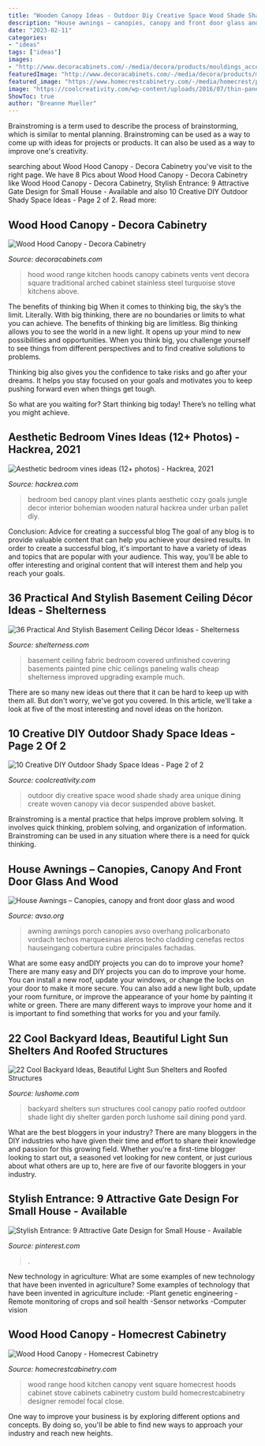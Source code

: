 ```yaml
---
title: "Wooden Canopy Ideas - Outdoor Diy Creative Space Wood Shade Shady Area Unique Dining Create Woven Canopy Via Decor Suspended Above Basket"
description: "House awnings – canopies, canopy and front door glass and wood"
date: "2023-02-11"
categories:
- "ideas"
tags: ["ideas"]
images:
- "http://www.decoracabinets.com/-/media/decora/products/mouldings_accents/wood_hood_canopy.jpg"
featuredImage: "http://www.decoracabinets.com/-/media/decora/products/mouldings_accents/wood_hood_canopy.jpg"
featured_image: "https://www.homecrestcabinetry.com/-/media/homecrest/products/mouldings_accents/homwoodhoodcanopymsndbwna.jpg"
image: "https://coolcreativity.com/wp-content/uploads/2016/07/thin-panels-of-wood-woven-shade.jpg"
ShowToc: true
author: "Breanne Mueller"
---
```



Brainstroming is a term used to describe the process of brainstorming, which is similar to mental planning. Brainstroming can be used as a way to come up with ideas for projects or products. It can also be used as a way to improve one's creativity.

	

		
searching about Wood Hood Canopy - Decora Cabinetry you've visit to the right page. We have 8 Pics about Wood Hood Canopy - Decora Cabinetry like Wood Hood Canopy - Decora Cabinetry, Stylish Entrance: 9 Attractive Gate Design for Small House - Available and also 10 Creative DIY Outdoor Shady Space Ideas - Page 2 of 2. Read more:
		
    
## Wood Hood Canopy - Decora Cabinetry

<img loading=lazy src="http://www.decoracabinets.com/-/media/decora/products/mouldings_accents/wood_hood_canopy.jpg" onerror="this.onerror=null;this.src='https://tse2.mm.bing.net/th?id=OIP.QeMjjr545zgB4Qg92p1QugHaLH&amp;pid=15.1';" alt="Wood Hood Canopy - Decora Cabinetry">

_Source: decoracabinets.com_

>hood wood range kitchen hoods canopy cabinets vents vent decora square traditional arched cabinet stainless steel turquoise stove kitchens above. 

	

The benefits of thinking big
When it comes to thinking big, the sky’s the limit. Literally. With big thinking, there are no boundaries or limits to what you can achieve. The benefits of thinking big are limitless.
Big thinking allows you to see the world in a new light. It opens up your mind to new possibilities and opportunities. When you think big, you challenge yourself to see things from different perspectives and to find creative solutions to problems.

Thinking big also gives you the confidence to take risks and go after your dreams. It helps you stay focused on your goals and motivates you to keep pushing forward even when things get tough.

So what are you waiting for? Start thinking big today! There’s no telling what you might achieve.

    
## Aesthetic Bedroom Vines Ideas (12+ Photos) - Hackrea, 2021

<img loading=lazy src="https://www.hackrea.com/wp-content/uploads/2021/03/Canopy-with-natural-vines-in-a-cozy-wooden-bed.jpg" onerror="this.onerror=null;this.src='https://tse4.mm.bing.net/th?id=OIP.dt1hbRQEc-OtXzHi-ogNZAHaIa&amp;pid=15.1';" alt="Aesthetic bedroom vines ideas (12+ photos) - Hackrea, 2021">

_Source: hackrea.com_

>bedroom bed canopy plant vines plants aesthetic cozy goals jungle decor interior bohemian wooden natural hackrea under urban pallet diy. 

	

Conclusion: Advice for creating a successful blog
The goal of any blog is to provide valuable content that can help you achieve your desired results. In order to create a successful blog, it's important to have a variety of ideas and topics that are popular with your audience. This way, you'll be able to offer interesting and original content that will interest them and help you reach your goals.

    
## 36 Practical And Stylish Basement Ceiling Décor Ideas - Shelterness

<img loading=lazy src="https://i.shelterness.com/2016/05/33-fabric-covered-basement-ceiling.jpg" onerror="this.onerror=null;this.src='https://tse2.mm.bing.net/th?id=OIP.dqvFcMqPfG_0j3IfepZz5AHaLE&amp;pid=15.1';" alt="36 Practical And Stylish Basement Ceiling Décor Ideas - Shelterness">

_Source: shelterness.com_

>basement ceiling fabric bedroom covered unfinished covering basements painted pine chic ceilings paneling walls cheap shelterness improved upgrading example much. 

	

There are so many new ideas out there that it can be hard to keep up with them all. But don't worry, we've got you covered. In this article, we'll take a look at five of the most interesting and novel ideas on the horizon.

    
## 10 Creative DIY Outdoor Shady Space Ideas - Page 2 Of 2

<img loading=lazy src="https://coolcreativity.com/wp-content/uploads/2016/07/thin-panels-of-wood-woven-shade.jpg" onerror="this.onerror=null;this.src='https://tse3.mm.bing.net/th?id=OIP.wrC-OkfuzZX47A_ZmFLAjAHaJ4&amp;pid=15.1';" alt="10 Creative DIY Outdoor Shady Space Ideas - Page 2 of 2">

_Source: coolcreativity.com_

>outdoor diy creative space wood shade shady area unique dining create woven canopy via decor suspended above basket. 

	

Brainstroming is a mental practice that helps improve problem solving. It involves quick thinking, problem solving, and organization of information. Brainstroming can be used in any situation where there is a need for quick thinking.

    
## House Awnings – Canopies, Canopy And Front Door Glass And Wood

<img loading=lazy src="https://www.avso.org/wp-content/uploads/2014/11/house-awnings-canopies-canopy-and-front-door-glass-and-wood-1415267869.jpg" onerror="this.onerror=null;this.src='https://tse3.mm.bing.net/th?id=OIP.trmhgx3K_4taT8GdY-k5cQHaIe&amp;pid=15.1';" alt="House Awnings – Canopies, canopy and front door glass and wood">

_Source: avso.org_

>awning awnings porch canopies avso overhang policarbonato vordach techos marquesinas aleros techo cladding cenefas rectos hauseingang cobertura cubre principales fachadas. 

	

What are some easy andDIY projects you can do to improve your home?
There are many easy and DIY projects you can do to improve your home. You can install a new roof, update your windows, or change the locks on your door to make it more secure. You can also add a new light bulb, update your room furniture, or improve the appearance of your home by painting it white or green. There are many different ways to improve your home and it is important to find something that works for you and your family.

    
## 22 Cool Backyard Ideas, Beautiful Light Sun Shelters And Roofed Structures

<img loading=lazy src="http://www.lushome.com/wp-content/uploads/2014/08/sun-shelters-sail-canopy-backyard-ideas-3.jpg" onerror="this.onerror=null;this.src='https://tse2.mm.bing.net/th?id=OIP.YUMzxglRwAd24ynH6lpAcQHaE9&amp;pid=15.1';" alt="22 Cool Backyard Ideas, Beautiful Light Sun Shelters and Roofed Structures">

_Source: lushome.com_

>backyard shelters sun structures cool canopy patio roofed outdoor shade light diy shelter garden porch lushome sail dining pond yard. 

	

What are the best bloggers in your industry?
There are many bloggers in the DIY industries who have given their time and effort to share their knowledge and passion for this growing field. Whether you're a first-time blogger looking to start out, a seasoned vet looking for new content, or just curious about what others are up to, here are five of our favorite bloggers in your industry.

    
## Stylish Entrance: 9 Attractive Gate Design For Small House - Available

<img loading=lazy src="https://i.pinimg.com/736x/9f/8d/05/9f8d0570c442da1e93712452badaeba3.jpg" onerror="this.onerror=null;this.src='https://tse4.mm.bing.net/th?id=OIP.-_w9-3VrBcYvHgqXLxnLiwHaKd&amp;pid=15.1';" alt="Stylish Entrance: 9 Attractive Gate Design for Small House - Available">

_Source: pinterest.com_

>. 

	

New technology in agriculture: What are some examples of new technology that have been invented in agriculture?
Some examples of technology that have been invented in agriculture include:
-Plant genetic engineering
-Remote monitoring of crops and soil health 
-Sensor networks 
-Computer vision

    
## Wood Hood Canopy - Homecrest Cabinetry

<img loading=lazy src="https://www.homecrestcabinetry.com/-/media/homecrest/products/mouldings_accents/homwoodhoodcanopymsndbwna.jpg" onerror="this.onerror=null;this.src='https://tse1.mm.bing.net/th?id=OIP.dD2K1xQ4mlGpWgc4u033cgHaLH&amp;pid=15.1';" alt="Wood Hood Canopy - Homecrest Cabinetry">

_Source: homecrestcabinetry.com_

>wood range hood kitchen canopy vent square homecrest hoods cabinet stove cabinets cabinetry custom build homecrestcabinetry designer remodel focal close. 

	

One way to improve your business is by exploring different options and concepts. By doing so, you'll be able to find new ways to approach your industry and reach new heights.

